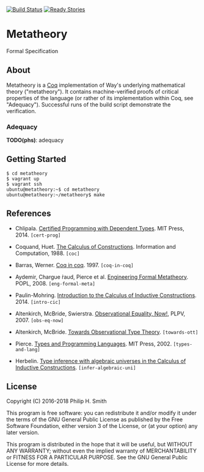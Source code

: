 <!--
vim: set fenc=utf-8 ff=unix sts=2 sw=2 et ft=markdown :
-->

[![Build Status][build-status-badge]][build-status-link]
[![Ready Stories][tickets-badge]][tickets-link]

[build-status-badge]: https://travis-ci.org/waylang/metatheory.svg?branch=master
[build-status-link]: https://travis-ci.org/waylang/metatheory
[tickets-badge]: https://badge.waffle.io/waylang/metatheory.png?label=ready&title=Ready
[tickets-link]: http://waffle.io/waylang/metatheory

# Metatheory

Formal Specification

## About

Metatheory is a [Coq][coq] implementation of Way's underlying mathematical theory
("metatheory").  It contains machine-verified proofs of critical properties of the
language (or rather of its implementation within Coq, see "Adequacy").  Successful runs
of the build script demonstrate the verification.

[coq]: https://coq.inria.fr/

### Adequacy

**TODO(phs)**: adequacy

## Getting Started

```
$ cd metatheory
$ vagrant up
$ vagrant ssh
ubuntu@metatheory:~$ cd metatheory
ubuntu@metatheory:~/metatheory$ make
```

## References

* Chlipala. [Certified Programming with Dependent Types][cert-prog]. MIT Press, 2014.
  `[cert-prog]`

[cert-prog]: http://adam.chlipala.net/cpdt/

* Coquand, Huet. [The Calculus of Constructions][coc]. Information and Computation, 1988.
  `[coc]`

[coc]: http://www.sciencedirect.com/science/article/pii/0890540188900053

* Barras, Werner. [Coq in coq][coq-in-coq]. 1997. `[coq-in-coq]`

[coq-in-coq]: http://pauillac.inria.fr/~barras/coq_work-eng.html

* Aydemir, Chargue ́raud, Pierce et al. [Engineering Formal Metatheory][eng-formal-meta].
  POPL, 2008. `[eng-formal-meta]`

[eng-formal-meta]: http://www.seas.upenn.edu/~sweirich/papers/popl08-binders.pdf

* Paulin-Mohring. [Introduction to the Calculus of Inductive Constructions][intro-cic].
  2014. `[intro-cic]`

[intro-cic]: https://hal.inria.fr/hal-01094195/file/CIC.pdf

* Altenkirch, McBride, Swierstra. [Observational Equality, Now!][obs-eq-now], PLPV, 2007.
  `[obs-eq-now]`

[obs-eq-now]: http://www.cs.nott.ac.uk/~psztxa/publ/obseqnow.pdf

* Altenkirch, McBride. [Towards Observational Type Theory][towards-ott]. `[towards-ott]`

[towards-ott]: http://strictlypositive.org/ott.pdf

* Pierce. [Types and Programming Languages][types-and-lang]. MIT Press, 2002.
  `[types-and-lang]`

[types-and-lang]: http://www.cis.upenn.edu/~bcpierce/tapl/index.html

* Herbelin. [Type inference with algebraic universes in the Calculus of Inductive
  Constructions][infer-algebraic-uni]. `[infer-algebraic-uni]`

[infer-algebraic-uni]: http://pauillac.inria.fr/~herbelin/articles/univalgcci.pdf

## License

Copyright (C) 2016-2018 Philip H. Smith

This program is free software: you can redistribute it and/or modify
it under the terms of the GNU General Public License as published by
the Free Software Foundation, either version 3 of the License, or
(at your option) any later version.

This program is distributed in the hope that it will be useful,
but WITHOUT ANY WARRANTY; without even the implied warranty of
MERCHANTABILITY or FITNESS FOR A PARTICULAR PURPOSE.  See the
GNU General Public License for more details.
